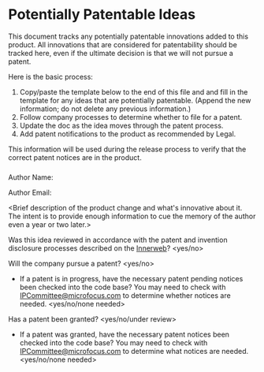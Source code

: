 # <Product Name> Potentially Patentable Ideas

This document tracks any potentially patentable innovations added to this product. All innovations that are considered for patentability should be tracked here, even if the ultimate decision is that we will not pursue a patent.

Here is the basic process:

1.   Copy/paste the template below to the end of this file and and fill in the template for any ideas that are potentially patentable. (Append the new information; do not delete any previous information.)
1.   Follow company processes to determine whether to file for a patent.
1.   Update the doc as the idea moves through the patent process.
1.   Add patent notifications to the product as recommended by Legal.

This information will be used during the release process to verify that the correct patent notices are in the product.


### <Brief title for potentially patentable idea>

Author Name: <Name of person who checked in the code>

Author Email: <Email address for the author>

<Brief description of the product change and what's innovative about it. The intent is to provide enough information to cue the memory of the author even a year or two later.>

Was this idea reviewed in accordance with the patent and invention disclosure processes described on the [Innerweb](https://intra.microfocus.net/company/invention-disclosure-record/)? <yes/no>

Will the company pursue a patent? <yes/no>
*   If a patent is in progress, have the necessary patent pending notices been checked into the code base? You may need to check with [IPCommittee@microfocus.com](IPCommittee@microfocus.com) to determine whether notices are needed.  <yes/no/none needed>

Has a patent been granted? <yes/no/under review>
*   If a patent was granted, have the necessary patent notices been checked into the code base? You may need to check with [IPCommittee@microfocus.com](IPCommittee@microfocus.com) to determine what notices are needed. <yes/no/none needed>



